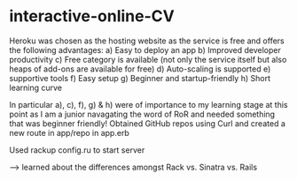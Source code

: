 # interactive-online-CV
Heroku was chosen as the hosting website as the service is free and offers the following advantages:
a) Easy to deploy an app
b) Improved developer productivity
c) Free category is available (not only the service itself but also heaps of add-ons are available for free)
d) Auto-scaling is supported
e) supportive tools
f) Easy setup
g) Beginner and startup-friendly
h) Short learning curve

In particular a), c), f), g) & h) were of importance to my learning stage at this point as I am a junior navagating the word of RoR and needed something that was beginner friendly! 
Obtained GitHub repos using Curl and created a new route in app/repo in app.erb

Used rackup config.ru to start server
 
 --> learned about the differences amongst Rack vs. Sinatra vs. Rails 
